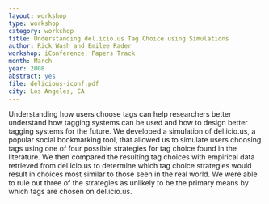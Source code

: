 ```yaml
---
layout: workshop
type: workshop
category: workshop
title: Understanding del.icio.us Tag Choice using Simulations
author: Rick Wash and Emilee Rader
workshop: iConference, Papers Track
month: March
year: 2008
abstract: yes
file: delicious-iconf.pdf
city: Los Angeles, CA
---
```


Understanding how users choose tags can help researchers
better understand how tagging systems can be used and
how to design better tagging systems for the future.
We developed a simulation of del.icio.us, a popular social
bookmarking tool, that allowed us to simulate users
choosing tags using one of four possible strategies for tag
choice found in the literature. We then compared the
resulting tag choices with empirical data retrieved from
del.icio.us to determine which tag choice strategies would
result in choices most similar to those seen in the real
world. We were able to rule out three of the strategies
as unlikely to be the primary means by which tags are
chosen on del.icio.us.